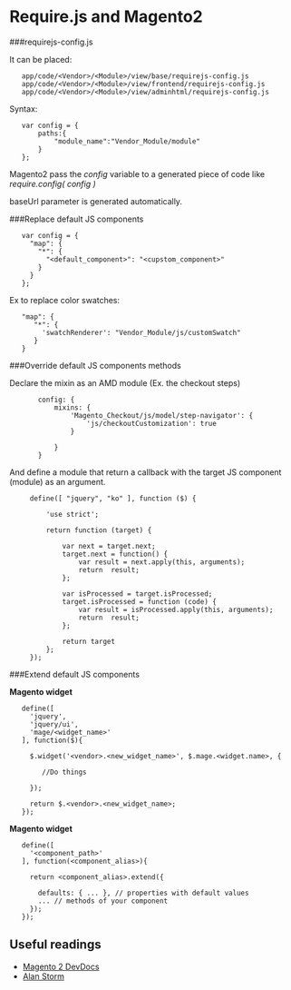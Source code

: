 # Require.js and Magento2

###requirejs-config.js

It can be placed:

       app/code/<Vendor>/<Module>/view/base/requirejs-config.js    
       app/code/<Vendor>/<Module>/view/frontend/requirejs-config.js    
       app/code/<Vendor>/<Module>/view/adminhtml/requirejs-config.js
         
Syntax:

       var config = {
           paths:{
               "module_name":"Vendor_Module/module"
           }
       };
       
Magento2 pass the _config_ variable to a generated piece of code like _require.config( config )_
 
baseUrl parameter is generated automatically.

###Replace default JS components

       var config = {
         "map": {
           "*": {
             "<default_component>": "<cupstom_component>"
           }
         }
       };
       
Ex to replace color swatches:
       
       "map": {
          "*": {
            'swatchRenderer': "Vendor_Module/js/customSwatch"
          }
       }    
       
       
###Override default JS components methods       

Declare the mixin as an AMD module (Ex. the checkout steps)
       
           config: {
               mixins: {
                   'Magento_Checkout/js/model/step-navigator': {
                       'js/checkoutCustomization': true
                   }
       
               }
           }
            
And define a module that return a callback with the target JS component (module) as an argument.

         
         define([ "jquery", "ko" ], function ($) {
             
             'use strict';
                  
             return function (target) {
         
                 var next = target.next;
                 target.next = function() {
                     var result = next.apply(this, arguments);
                     return  result;
                 };
         
                 var isProcessed = target.isProcessed;
                 target.isProcessed = function (code) {
                     var result = isProcessed.apply(this, arguments);
                     return  result;
                 };
         
                 return target
             };        
         });
       
###Extend default JS components 

**Magento widget**

       define([
         'jquery',
         'jquery/ui',
         'mage/<widget_name>' 
       ], function($){
        
         $.widget('<vendor>.<new_widget_name>', $.mage.<widget.name>, { 
            
            //Do things
            
         });
        
         return $.<vendor>.<new_widget_name>;
       });

**Magento widget**

       define([
         '<component_path>' 
       ], function(<component_alias>){
        
         return <component_alias>.extend({
        
           defaults: { ... }, // properties with default values
           ... // methods of your component
         });
       });       


## Useful readings

* [Magento 2 DevDocs](http://devdocs.magento.com/guides/v2.1/javascript-dev-guide/bk-javascript-dev-guide.html)
* [Alan Storm](http://alanstorm.com/magento_2_and_requirejs/)
